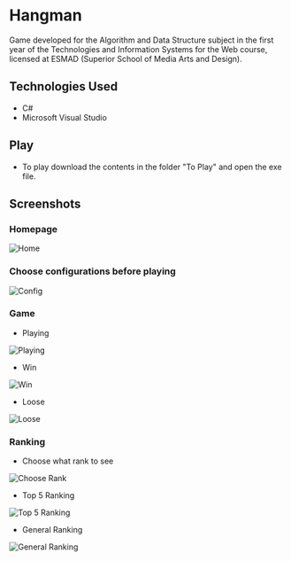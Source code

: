# Hangman

Game developed for the Algorithm and Data Structure subject in the first year of the Technologies and Information Systems for the Web course, licensed at ESMAD (Superior School of Media Arts and Design).


## Technologies Used

* C#
* Microsoft Visual Studio

## Play
* To play download the contents in the folder "To Play" and open the exe file.

## Screenshots

### Homepage

![Home](Screenshots/home.png?raw=true&s=100)

### Choose configurations before playing

![Config](Screenshots/config.png?raw=true)

### Game

* Playing

![Playing](Screenshots/playing.png?raw=true)

* Win

![Win](Screenshots/win.png?raw=true)

* Loose

![Loose](Screenshots/loose.png?raw=true)

### Ranking

* Choose what rank to see

![Choose Rank](Screenshots/rank.png?raw=true)

* Top 5 Ranking

![Top 5 Ranking](Screenshots/top5-Rank.png?raw=true)

* General Ranking

![General Ranking](Screenshots/general-Rank.png?raw=true)
